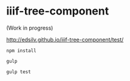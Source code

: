 # iiif-tree-component

(Work in progress)

http://edsilv.github.io/iiif-tree-component/test/

    npm install
    
    gulp
    
    gulp test